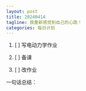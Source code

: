 ```yaml
---
layout: post
title: 20240414
tagline: 我重新感觉到自己的心跳！
categories: 每日计划
---
```




1. [ ] 写电动力学作业

2. [ ] 备课

3. [ ] 改作业

一句话总结：